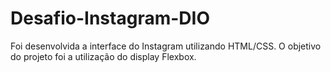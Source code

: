 # Desafio-Instagram-DIO
Foi desenvolvida a interface do Instagram utilizando HTML/CSS. O objetivo do projeto foi a utilização do display Flexbox.
